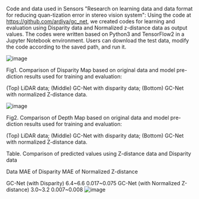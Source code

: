 Code and data used in Sensors "Research on learning data and data format for reducing quan-tization error in stereo vision system":
Using the code at https://github.com/ardiya/gc_net, we created codes for learning and evaluation using Disparity data and Normalized z-distance data as output values.
The codes were written based on Python3 and TensorFlow2 in a Jupyter Notebook environment.
Users can download the test data, modify the code according to the saved path, and run it.

![image](https://github.com/flymeover/ReduceQuantizedErrorOfDisparity/assets/167387983/a7873e54-c3c2-4105-825a-29971b0cff7a)

Fig1. Comparison of Disparity Map based on original data and model pre-diction results used for training and evaluation:

(Top) LiDAR data; (Middle) GC-Net with disparity data; (Bottom) GC-Net with normalized Z-distance data.
 
![image](https://github.com/flymeover/ReduceQuantizedErrorOfDisparity/assets/167387983/5b992b18-19de-4ddc-a8de-ea9e06a96d90)

Fig2. Comparison of Depth Map based on original data and model pre-diction results used for training and evaluation:

(Top) LiDAR data; (Middle) GC-Net with disparity data; (Bottom) GC-Net with normalized Z-distance data.

Table. Comparison of predicted values using Z-distance data and Disparity data

Data	MAE of Disparity	MAE of Normalized Z-distance
		
		
		
GC-Net (with Disparity)	6.4~6.6	0.017~0.075
GC-Net (with Normalized Z-distance)	3.0~3.2	0.007~0.008
![image](https://github.com/flymeover/ReduceQuantizedErrorOfDisparity/assets/167387983/37f41e9b-93a9-4557-a01e-07243858460a)

